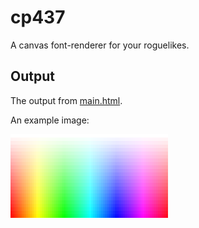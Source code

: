 cp437
=====

A canvas font-renderer for your roguelikes.

Output
------
The output from [main.html](https://static.bostelk.ca/games/cp437/main.html).

An example image:

<img src="images/rainbow.png" width="50%" alt="Image of canvas"/>

